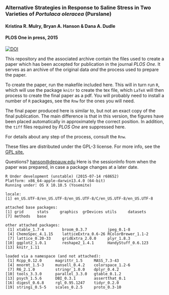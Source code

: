 ### Alternative Strategies in Response to Saline Stress in Two Varieties of *Portulaca oleracea* (Purslane)

#### Kristina R. Mulry, Bryan A. Hanson & Dana A. Dudle
#### PLOS One in press, 2015

[![DOI](https://zenodo.org/badge/18285/bryanhanson/Pole1.svg)](https://zenodo.org/badge/latestdoi/18285/bryanhanson/Pole1)

This repository and the associated archive contain the files used to create a paper which has been accepted for publication in the journal *PLOS One*.  It serves as an archive of the original data *and* the process used to prepare the paper.

To create the paper, run the makefile included here.  This will in turn run `R`, which will use the package `knitr` to create the tex file, which `LaTeX` will then process to create the final paper as a pdf.  You will probably need to install a number of `R` packages, see the `Rnw` for the ones you will need.

The final paper produced here is similar to, but not an exact copy of the final publication.  The main difference is that in this version, the figures have been placed automatically in approximately the correct position.  In addition, the `tiff` files required by *PLOS One* are suppressed here.

For details about any step of the process, consult the `Rnw`.

These files are distributed under the GPL-3 license.  For more info, see the [GPL site.](https://gnu.org/licenses/gpl.html)

Questions?  hanson@depauw.edu
Here is the sessionInfo from when the paper was prepared, in case a package changes at a later date.

```
R Under development (unstable) (2015-07-14 r68652)
Platform: x86_64-apple-darwin13.4.0 (64-bit)
Running under: OS X 10.10.5 (Yosemite)

locale:
[1] en_US.UTF-8/en_US.UTF-8/en_US.UTF-8/C/en_US.UTF-8/en_US.UTF-8

attached base packages:
[1] grid      stats     graphics  grDevices utils     datasets
[7] methods   base

other attached packages:
 [1] xtable_1.7-4        broom_0.3.7         jpeg_0.1-8
 [4] ChemoSpec_4.1.15    latticeExtra_0.6-26 RColorBrewer_1.1-2
 [7] lattice_0.20-33     gridExtra_2.0.0     plyr_1.8.3
[10] ggplot2_1.0.1       reshape2_1.4.1      HandyStuff_0.6.123
[13] knitr_1.11

loaded via a namespace (and not attached):
 [1] Rcpp_0.12.0      magrittr_1.5     MASS_7.3-43
 [4] mnormt_1.5-3     munsell_0.4.2    colorspace_1.2-6
 [7] R6_2.1.0         stringr_1.0.0    dplyr_0.4.2
[10] tools_3.3.0      parallel_3.3.0   gtable_0.1.2
[13] psych_1.5.6      DBI_0.3.1        assertthat_0.1  
[16] digest_0.6.8     rgl_0.95.1247    tidyr_0.2.0
[19] stringi_0.5-5    scales_0.2.5     proto_0.3-10
```
